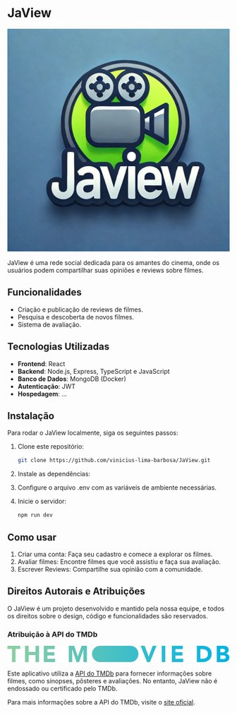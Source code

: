 # JaView
![Logo do JaView](/jaview_frontend/src/assets/logoJaViewCinza.jpeg)

JaView é uma rede social dedicada para os amantes do cinema, onde os usuários podem compartilhar suas opiniões e reviews sobre filmes.

## Funcionalidades

- Criação e publicação de reviews de filmes.
- Pesquisa e descoberta de novos filmes.
- Sistema de avaliação.

## Tecnologias Utilizadas

- **Frontend**: React
- **Backend**: Node.js, Express, TypeScript e JavaScript
- **Banco de Dados**: MongoDB (Docker)
- **Autenticação**: JWT
- **Hospedagem**: ...

## Instalação

Para rodar o JaView localmente, siga os seguintes passos:

1. Clone este repositório:

   ```bash
   git clone https://github.com/vinicius-lima-barbosa/JaView.git

   ```

2. Instale as dependências:

3. Configure o arquivo .env com as variáveis de ambiente necessárias.

4. Inicie o servidor:
   ```bash
   npm run dev
   ```

## Como usar

1. Criar uma conta: Faça seu cadastro e comece a explorar os filmes.
2. Avaliar filmes: Encontre filmes que você assistiu e faça sua avaliação.
3. Escrever Reviews: Compartilhe sua opinião com a comunidade.

## Direitos Autorais e Atribuições

O JaView é um projeto desenvolvido e mantido pela nossa equipe, e todos os direitos sobre o design, código e funcionalidades são reservados.

### Atribuição à API do TMDb

![Logo do TMDB](/jaview_frontend/src/assets/logoLongoTMDB.svg)

Este aplicativo utiliza a [API do TMDb](https://www.themoviedb.org/documentation/api) para fornecer informações sobre filmes, como sinopses, pôsteres e avaliações. No entanto, JaView não é endossado ou certificado pelo TMDb.

Para mais informações sobre a API do TMDb, visite o [site oficial](https://www.themoviedb.org).